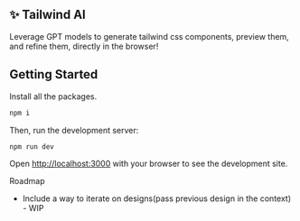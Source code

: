 ## ✨ Tailwind AI
Leverage GPT models to generate tailwind css components, preview them, and refine them, directly in the browser!

## Getting Started

Install all the packages.

```bash
npm i
```

Then, run the development server:

```bash
npm run dev
```

Open [http://localhost:3000](http://localhost:3000) with your browser to see the development site.


Roadmap
- Include a way to iterate on designs(pass previous design in the context) - WIP
